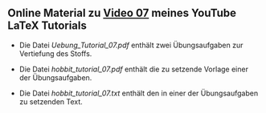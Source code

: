 ## Online Material zu [Video 07](https://youtu.be/vb9YC50cF5c) meines YouTube LaTeX Tutorials


- Die Datei *Uebung_Tutorial_07.pdf* enthält zwei Übungsaufgaben zur
  Vertiefung des Stoffs.

- Die Datei *hobbit_tutorial_07.pdf* enthält die zu setzende Vorlage einer
  der Übungsaufgaben.

- Die Datei *hobbit_tutorial_07.txt* enthält den in einer der
  Übungsaufgaben zu setzenden Text.
